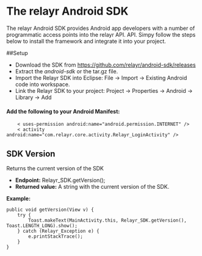 # The relayr Android SDK 

The relayr Android SDK provides Android app developers with a number of programmatic access points into the relayr API. API. Simpy follow the steps below to install the framework and integrate it into your project. 

##Setup
- Download the SDK from <a href="https://github.com/relayr/android-sdk/releases" target="_blank"> https://github.com/relayr/android-sdk/releases </a> 
- Extract the *android-sdk* or the tar.gz file.
- Import the Relayr SDK into Eclipse: File -> Import -> Existing Android code into workspace.
- Link the Relayr SDK to your project: Project -> Properties -> Android -> Library -> Add
 


#### Add the following to your Android Manifest:
		
		 
	  	< uses-permission android:name="android.permission.INTERNET" />
	  	< activity android:name="com.relayr.core.activity.Relayr_LoginActivity" />

## SDK Version

Returns the current version of the SDK

- **Endpoint:** Relayr_SDK.getVersion();
- **Returned value:** A string with the current version of the SDK.

**Example:**


	public void getVersion(View v) {
		try {
			Toast.makeText(MainActivity.this, Relayr_SDK.getVersion(), Toast.LENGTH_LONG).show();
		} catch (Relayr_Exception e) {
			e.printStackTrace();
		}
	}

	

	



